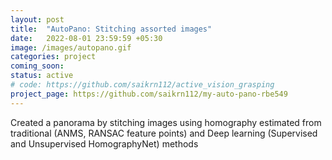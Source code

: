 ```yaml
---
layout: post
title:  "AutoPano: Stitching assorted images"
date:   2022-08-01 23:59:59 +05:30
image: /images/autopano.gif
categories: project
coming_soon:
status: active
# code: https://github.com/saikrn112/active_vision_grasping
project_page: https://github.com/saikrn112/my-auto-pano-rbe549
---
```

Created a panorama by stitching images using homography estimated from traditional (ANMS, RANSAC feature points) and Deep learning (Supervised and Unsupervised HomographyNet) methods